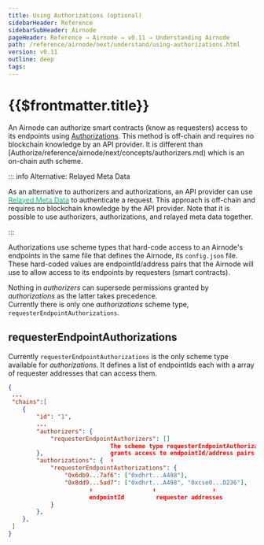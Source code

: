 ```yaml
---
title: Using Authorizations (optional)
sidebarHeader: Reference
sidebarSubHeader: Airnode
pageHeader: Reference → Airnode → v0.11 → Understanding Airnode
path: /reference/airnode/next/understand/using-authorizations.html
version: v0.11
outline: deep
tags:
---
```


<VersionWarning/>

<PageHeader/>

<SearchHighlight/>

<FlexStartTag/>

# {{$frontmatter.title}}

An Airnode can authorize smart contracts (know as requesters) access to its
endpoints using
[Authorizations](/reference/airnode/next/concepts/authorizations.md). This
method is off-chain and requires no blockchain knowledge by an API provider. It
is different than [Authorize/reference/airnode/next/concepts/authorizers.md)
which is an on-chain auth scheme.

::: info Alternative: Relayed Meta Data

As an alternative to authorizers and authorizations, an API provider can use
[<span style="color: rgb(16, 185, 129)">Relayed Meta Data</span>](/reference/airnode/next/understand/api-security.md#relayed-meta-data-security-schemes)
to authenticate a request. This approach is off-chain and requires no blockchain
knowledge by the API provider. Note that it is possible to use authorizers,
authorizations, and relayed meta data together.

:::

Authorizations use scheme types that hard-code access to an Airnode's endpoints
in the same file that defines the Airnode, its `config.json` file. These
hard-coded values are endpointId/address pairs that the Airnode will use to
allow access to its endpoints by requesters (smart contracts).

Nothing in _authorizers_ can supersede permissions granted by _authorizations_
as the latter takes precedence.  
Currently there is only one _authorizations_ scheme type,
`requesterEndpointAuthorizations`.

## requesterEndpointAuthorizations

Currently `requesterEndpointAuthorizations` is the only scheme type available
for _authorizations_. It defines a list of endpointIds each with a array of
requester addresses that can access them.

```json
{
 ...
 "chains":[
    {
        "id": "1",
        ...
        "authorizers": {
            "requesterEndpointAuthorizers": []
                             The scheme type requesterEndpointAuthorizations
        },                   grants access to endpointId/address pairs
        "authorizations": {  ⬇
            "requesterEndpointAuthorizations": {
                "0x6db9...7af6": ["0xdhrt...A498"],
                "0x8dd9...5ad7": ["0xdhrt...A498", "0xcse0...D236"],
                       ⬆                 ⬆                ⬆
                       endpointId         requester addresses
            }
        },
    },
 ]
}
```

<FlexEndTag/>
